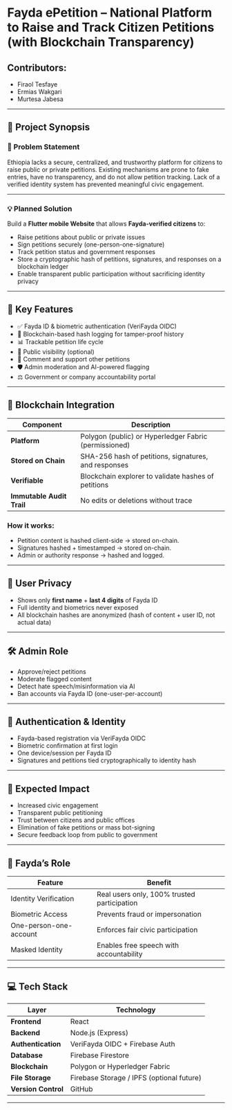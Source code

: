# Fayda ePetition – National Platform to Raise and Track Citizen Petitions (with Blockchain Transparency)

## Contributors:
- Firaol Tesfaye
- Ermias Wakgari
- Murtesa Jabesa

---

## 🧩 Project Synopsis

### 🚨 Problem Statement
Ethiopia lacks a secure, centralized, and trustworthy platform for citizens to raise public or private petitions. Existing mechanisms are prone to fake entries, have no transparency, and do not allow petition tracking. Lack of a verified identity system has prevented meaningful civic engagement.

---

### 💡 Planned Solution
Build a **Flutter mobile Website** that allows **Fayda-verified citizens** to:
- Raise petitions about public or private issues
- Sign petitions securely (one-person-one-signature)
- Track petition status and government responses
- Store a cryptographic hash of petitions, signatures, and responses on a blockchain ledger
- Enable transparent public participation without sacrificing identity privacy

---

## 🔐 Key Features

- ✅ Fayda ID & biometric authentication (VeriFayda OIDC)
- 🔏 Blockchain-based hash logging for tamper-proof history
- 📊 Trackable petition life cycle
- 👤 Public visibility (optional)
- 🧾 Comment and support other petitions
- 🛡️ Admin moderation and AI-powered flagging
- ⚖️ Government or company accountability portal

---

## 🔗 Blockchain Integration

| Component | Description |
|----------|-------------|
| **Platform** | Polygon (public) or Hyperledger Fabric (permissioned) |
| **Stored on Chain** | SHA-256 hash of petitions, signatures, and responses |
| **Verifiable** | Blockchain explorer to validate hashes of petitions |
| **Immutable Audit Trail** | No edits or deletions without trace |

### How it works:
- Petition content is hashed client-side → stored on-chain.
- Signatures hashed + timestamped → stored on-chain.
- Admin or authority response → hashed and logged.

---

## 👤 User Privacy

- Shows only **first name** + **last 4 digits** of Fayda ID
- Full identity and biometrics never exposed
- All blockchain hashes are anonymized (hash of content + user ID, not actual data)

---

## 🛠 Admin Role

- Approve/reject petitions
- Moderate flagged content
- Detect hate speech/misinformation via AI
- Ban accounts via Fayda ID (one-user-per-account)

---

## 🔐 Authentication & Identity

- Fayda-based registration via VeriFayda OIDC
- Biometric confirmation at first login
- One device/session per Fayda ID
- Signatures and petitions tied cryptographically to identity hash

---

## 🎯 Expected Impact

- Increased civic engagement
- Transparent public petitioning
- Trust between citizens and public offices
- Elimination of fake petitions or mass bot-signing
- Secure feedback loop from public to government

---

## 💼 Fayda’s Role

| Feature | Benefit |
|--------|---------|
| Identity Verification | Real users only, 100% trusted participation |
| Biometric Access | Prevents fraud or impersonation |
| One-person-one-account | Enforces fair civic participation |
| Masked Identity | Enables free speech with accountability |

---

## 💻 Tech Stack

| Layer | Technology |
|-------|------------|
| **Frontend** | React |
| **Backend** | Node.js (Express) |
| **Authentication** | VeriFayda OIDC + Firebase Auth |
| **Database** | Firebase Firestore |
| **Blockchain** | Polygon or Hyperledger Fabric |
| **File Storage** | Firebase Storage / IPFS (optional future) |
| **Version Control** | GitHub |

---

